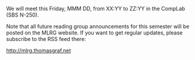 We will meet this Friday, MMM DD, from XX:YY to ZZ:YY in the CompLab 
(SBS N-250).

Note that all future reading group announcements for this semester 
will be posted on the MLRG website. If you want to get regular 
updates, please subscribe to the RSS feed there:

http://mlrg.thomasgraf.net
